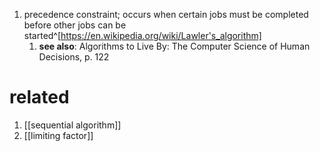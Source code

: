 1. precedence constraint; occurs when certain jobs must be completed before other jobs can be started^[https://en.wikipedia.org/wiki/Lawler's_algorithm]
	1. **see also**: Algorithms to Live By: The Computer Science of Human Decisions, p. 122

# related
1. [[sequential algorithm]]
2. [[limiting factor]]
